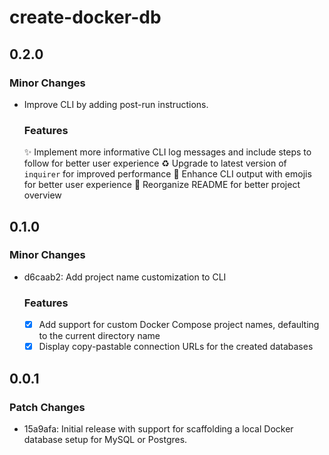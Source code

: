 # create-docker-db

## 0.2.0

### Minor Changes

- Improve CLI by adding post-run instructions.

  ### Features

  ✨ Implement more informative CLI log messages and include steps to follow for better user experience
  ♻️ Upgrade to latest version of `inquirer` for improved performance
  💄 Enhance CLI output with emojis for better user experience
  📝 Reorganize README for better project overview

## 0.1.0

### Minor Changes

- d6caab2: Add project name customization to CLI

  ### Features

  - [x] Add support for custom Docker Compose project names, defaulting to the current directory name
  - [x] Display copy-pastable connection URLs for the created databases

## 0.0.1

### Patch Changes

- 15a9afa: Initial release with support for scaffolding a local Docker database setup for MySQL or Postgres.
